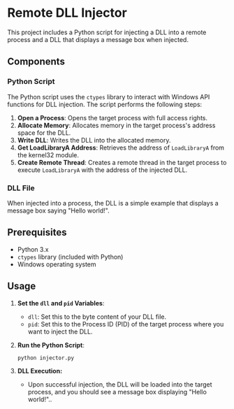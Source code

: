 # Remote DLL Injector

This project includes a Python script for injecting a DLL into a remote process and a DLL that displays a message box when injected.

## Components

### Python Script

The Python script uses the `ctypes` library to interact with Windows API functions for DLL injection. The script performs the following steps:

1. **Open a Process**: Opens the target process with full access rights.
2. **Allocate Memory**: Allocates memory in the target process's address space for the DLL.
3. **Write DLL**: Writes the DLL into the allocated memory.
4. **Get LoadLibraryA Address**: Retrieves the address of `LoadLibraryA` from the kernel32 module.
5. **Create Remote Thread**: Creates a remote thread in the target process to execute `LoadLibraryA` with the address of the injected DLL.

### DLL File

When injected into a process, the DLL is a simple example that displays a message box saying "Hello world!".

## Prerequisites

- Python 3.x
- `ctypes` library (included with Python)
- Windows operating system

## Usage

1. **Set the `dll` and `pid` Variables**:
   - `dll`: Set this to the byte content of your DLL file.
   - `pid`: Set this to the Process ID (PID) of the target process where you want to inject the DLL.

2. **Run the Python Script**:
   ```bash
   python injector.py

3. **DLL Execution:**
   - Upon successful injection, the DLL will be loaded into the target process, and you should see a message box displaying "Hello world!"..
